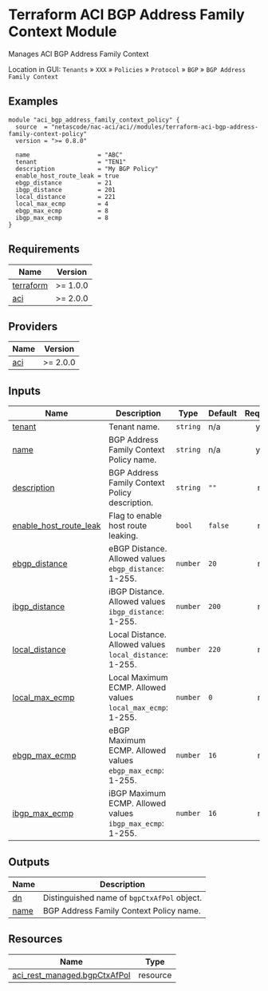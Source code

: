 <!-- BEGIN_TF_DOCS -->
# Terraform ACI BGP Address Family Context Module

Manages ACI BGP Address Family Context

Location in GUI:
`Tenants` » `XXX` » `Policies` » `Protocol` » `BGP` » `BGP Address Family Context`

## Examples

```hcl
module "aci_bgp_address_family_context_policy" {
  source  = "netascode/nac-aci/aci//modules/terraform-aci-bgp-address-family-context-policy"
  version = ">= 0.8.0"

  name                   = "ABC"
  tenant                 = "TEN1"
  description            = "My BGP Policy"
  enable_host_route_leak = true
  ebgp_distance          = 21
  ibgp_distance          = 201
  local_distance         = 221
  local_max_ecmp         = 4
  ebgp_max_ecmp          = 8
  ibgp_max_ecmp          = 8
}
```

## Requirements

| Name | Version |
|------|---------|
| <a name="requirement_terraform"></a> [terraform](#requirement\_terraform) | >= 1.0.0 |
| <a name="requirement_aci"></a> [aci](#requirement\_aci) | >= 2.0.0 |

## Providers

| Name | Version |
|------|---------|
| <a name="provider_aci"></a> [aci](#provider\_aci) | >= 2.0.0 |

## Inputs

| Name | Description | Type | Default | Required |
|------|-------------|------|---------|:--------:|
| <a name="input_tenant"></a> [tenant](#input\_tenant) | Tenant name. | `string` | n/a | yes |
| <a name="input_name"></a> [name](#input\_name) | BGP Address Family Context Policy name. | `string` | n/a | yes |
| <a name="input_description"></a> [description](#input\_description) | BGP Address Family Context Policy description. | `string` | `""` | no |
| <a name="input_enable_host_route_leak"></a> [enable\_host\_route\_leak](#input\_enable\_host\_route\_leak) | Flag to enable host route leaking. | `bool` | `false` | no |
| <a name="input_ebgp_distance"></a> [ebgp\_distance](#input\_ebgp\_distance) | eBGP Distance. Allowed values `ebgp_distance`: 1-255. | `number` | `20` | no |
| <a name="input_ibgp_distance"></a> [ibgp\_distance](#input\_ibgp\_distance) | iBGP Distance. Allowed values `ibgp_distance`: 1-255. | `number` | `200` | no |
| <a name="input_local_distance"></a> [local\_distance](#input\_local\_distance) | Local Distance. Allowed values `local_distance`: 1-255. | `number` | `220` | no |
| <a name="input_local_max_ecmp"></a> [local\_max\_ecmp](#input\_local\_max\_ecmp) | Local Maximum ECMP. Allowed values `local_max_ecmp`: 1-255. | `number` | `0` | no |
| <a name="input_ebgp_max_ecmp"></a> [ebgp\_max\_ecmp](#input\_ebgp\_max\_ecmp) | eBGP Maximum ECMP. Allowed values `ebgp_max_ecmp`: 1-255. | `number` | `16` | no |
| <a name="input_ibgp_max_ecmp"></a> [ibgp\_max\_ecmp](#input\_ibgp\_max\_ecmp) | iBGP Maximum ECMP. Allowed values `ibgp_max_ecmp`: 1-255. | `number` | `16` | no |

## Outputs

| Name | Description |
|------|-------------|
| <a name="output_dn"></a> [dn](#output\_dn) | Distinguished name of `bgpCtxAfPol` object. |
| <a name="output_name"></a> [name](#output\_name) | BGP Address Family Context Policy name. |

## Resources

| Name | Type |
|------|------|
| [aci_rest_managed.bgpCtxAfPol](https://registry.terraform.io/providers/CiscoDevNet/aci/latest/docs/resources/rest_managed) | resource |
<!-- END_TF_DOCS -->